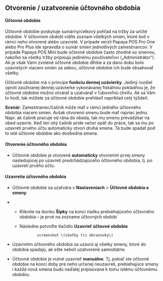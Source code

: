 ## Otvorenie \/ uzatvorenie účtovného obdobia

#### Účtovné obdobie

Účtovné obdobie poskytuje sumárny\/celkový pohľad na tržby za určité obdobie. V účtovnom období vidíte zoznam všetkých smien, ktoré boli v rámci neho otvorené alebo uzavreté. V prípade verzií Papaya POS Pro One alebo Pro Plus ide spravidla o sumár smien jednotlivých zamestnancov. V prípade Papaya POS Mini bude účtovné obdobie často zhodné so smenou, nakoľko sa všetky tržby pripisujú jedinému používateľovi \(„Administrátor“\). Ak je však Vami zvolené účtovné obdobie dlhšie a za danú dobu bolo uzavretých viacero smien za sebou, účtovné obdobie ich bude obsahovať všetky.

Účtovné obdobie má v princípe **funkciu dennej uzávierky**. Jediný rozdiel oproti zaužívanej dennej uzávierke vykonávanej fiskálnou pokladňou je, že účtovné obdobie možno otvárať a uzatvárať v ľubovoľnú chvíľu. Ak sa Vám to hodí, tak môžete za účtovné obdobie prehlásiť napríklad celý týždeň.

**Scenár**: Zamestnanec\/čašník môže mať v rámci jedného účtovného obdobia viacero smien. Avšak otvorenú smenu bude mať najviac jednu. Napr. ak čašník pracuje od rána do obeda, tak mu smenu prevádzkar na obed uzavrie. Keď ten istý čašník príde večer opäť do práce, tak sa mu po uzavretí prvého účtu automaticky otvorí druhá smena. Tá bude spadať pod to isté účtovné obdobie ako doobedná smena.

#### Otvorenie účtovného obdobia

* Účtovné obdobie je otvorené **automaticky** otvorením prvej smeny nasledujúcej po uzavretí predchádzajúceho účtovného obdobia, tj. po uzavretí prvého účtu.

#### Uzavretie účtovného obdobia

* Účtovné obdobie sa uzatvára v **Nastaveniach** &gt; **Účtovné obdobia a smeny**.

* * Kliknite na ikonku **Šípky** na konci riadku prebiehajúceho účtovného obdobia – je prvé na zozname účtovných období

  * Následne potvrďte tlačidlo **Uzavrieť účtovné obdobie**


                screenshot \(všetky tri obrazovky\)

* Uzavretím účtovného obdobia sa uzavrú aj všetky smeny, ktoré do obdobia spadajú, ak ešte neboli uzatvorené samostatne.

* Účtovné obdobie je nutné uzavrieť **manuálne**. Tj, pokiaľ ste účtovné obdobie na konci doby pre neho určenej neuzavreli, prebiehajúce smeny i každá nová smena budú naďalej pripisovane k tomu istému účtovnému obdobiu.


